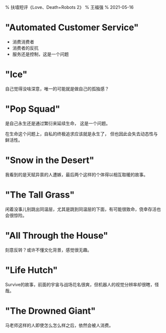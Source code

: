 % 扶墙短评《Love、Death+Robots 2》
% 王福强
% 2021-05-16


# "Automated Customer Service" 

- 消费消费者
- 消费者的反抗
- 服务还是控制，这是一个问题

# 	"Ice"

自己觉得没啥深意，唯一的可能就是做自己的孤独感？

# "Pop Squad"

是自己永生还是通过繁衍来延续生命， 这是一个问题。

在生命这个问题上，自私的终极追求应该就是永生了， 但也因此会失去动态性与鲜活性。

# 	"Snow in the Desert"

我看到的是天赋异禀的人遭嫉，最后两个这样的个体得以相互取暖的故事。

# "The Tall Grass"

闲着没事儿别跳出同温层，尤其是跳到同温层的下面，有可能很致命，侥幸存活也会很惊险。

# "All Through the House"

刻意反转？或许不懂文化背景，感觉很无趣。

# 	"Life Hutch"

Survive的故事，前面的宇宙与战场花名很爽，但机器人的视觉分辨率却很瞎，怪哉。

# "The Drowned Giant"

马老师这样的人即使怎么怎么样之后，依然会被人消费。


